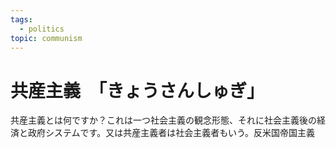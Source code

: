 ```yaml
---
tags:
  - politics
topic: communism
---
```


# 共産主義　「きょうさんしゅぎ」

共産主義とは何ですか？これは一つ社会主義の観念形態、それに社会主義後の経済と政府システムです。又は共産主義者は社会主義者もいう。反米国帝国主義
